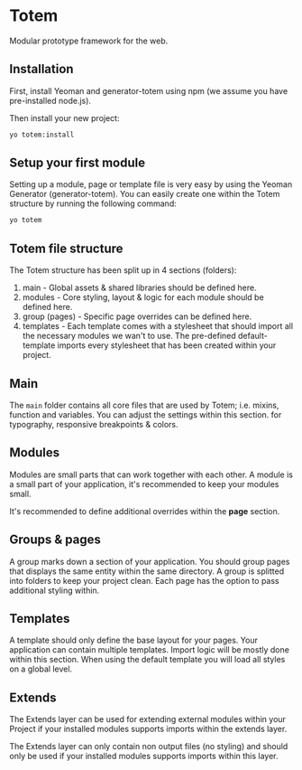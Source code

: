 # Totem
Modular prototype framework for the web.

## Installation
First, install Yeoman and generator-totem using npm (we assume you have pre-installed node.js).

Then install your new project:

```bash
yo totem:install
```

## Setup your first module
Setting up a module, page or template file is very easy by using the Yeoman Generator  (generator-totem). You can easily create one within the Totem structure by running the following command:

```bash
yo totem
```
## Totem file structure
The Totem structure has been split up in 4 sections (folders):
1. main - Global assets & shared libraries should be defined here.
2. modules - Core styling, layout & logic for each module should be defined here.
3. group (pages) - Specific page overrides can be defined here.
4. templates - Each template comes with a stylesheet that should import all the necessary modules we wan't to use. The pre-defined default-template imports every stylesheet that has been created within your project.


## Main
The `main` folder contains all core files that are used by Totem; i.e. mixins, function and variables.
You can adjust the settings within this section. for typography, responsive breakpoints & colors.

## Modules
Modules are small parts that can work together with each other. A module is a small part of your application, it's recommended to keep your modules small.

It's recommended to define additional overrides within the **page** section.

## Groups & pages
A group marks down a section of your application. You should group pages that displays the same entity within the same directory. A group is splitted into folders to keep your project clean. Each page has the option to pass additional styling within.

## Templates
A template should only define the base layout for your pages. Your application can contain multiple templates. Import logic will be mostly done within this section. When using the default template you will load all styles on a global level.

## Extends
The Extends layer can be used for extending external modules within your Project if your installed modules supports imports within the extends layer.

The Extends layer can only contain non output files (no styling) and should only be used if your installed modules supports imports within this layer.
